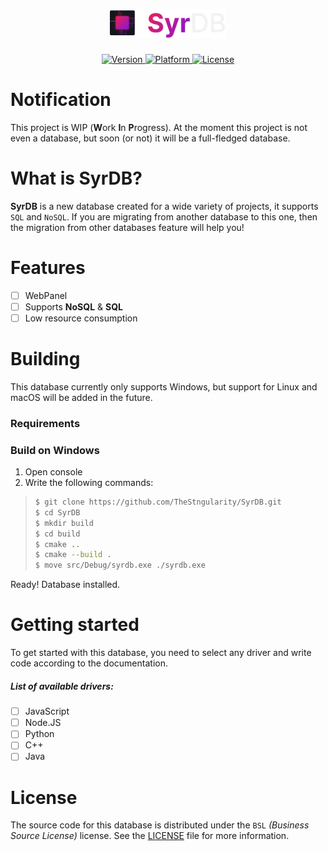 <h1 align="center">
    <img alt="Logo" src="./images/logo.svg" height="45px">
</h1>

<p align="center">
    <a href="https://github.com/TheStngularity/SyrDB">
        <img alt="Version" src="https://img.shields.io/github/v/release/TheStngularity/SyrDB?color=EF2152&label=Version">
    </a>
    <a href="https://github.com/TheStngularity/SyrDB">
        <img alt="Platform" src="https://img.shields.io/static/v1?label=Platform&message=Win32&color=EF2152">
    </a>
    <a href="https://github.com/TheStngularity/SyrDB">
        <img alt="License" src="https://img.shields.io/github/license/TheStngularity/SyrDB?color=EF2152&label=License">
    </a>
</p>

<!--<p align="center">
    <a href="https://github.com/TheStngularity/SyrDB">
        <img alt="Discord" src="https://img.shields.io/discord/985496664196382761?color=5865F2&label=&logo=discord&logoColor=F2F2F2">
    </a>
</p>-->

<h1>Notification</h1>
This project is WIP (<strong>W</strong>ork <strong>I</strong>n <strong>P</strong>rogress). At the moment this project is not even a database, but soon (or not) it will be a full-fledged database.

<h1>What is SyrDB?</h1>
<strong>SyrDB</strong> is a new database created for a wide variety of projects, it supports <code>SQL</code> and <code>NoSQL</code>. If you are migrating from another database to this one, then the migration from other databases feature will help you!

<h1>Features</h1>

- [ ] WebPanel
- [ ] Supports **NoSQL** & **SQL**
- [ ] Low resource consumption

<h1>Building</h1>
This database currently only supports Windows, but support for Linux and macOS will be added in the future.

<h3>Requirements</h3>


<h3>Build on Windows</h3>

1. Open console
2. Write the following commands:
> ```sh
> $ git clone https://github.com/TheStngularity/SyrDB.git
> $ cd SyrDB
> $ mkdir build
> $ cd build
> $ cmake ..
> $ cmake --build .
> $ move src/Debug/syrdb.exe ./syrdb.exe
> ```

Ready! Database installed.

<h1>Getting started</h1>
To get started with this database, you need to select any driver and write code according to the documentation.

<h5>List of available drivers:</h5>

- [ ] JavaScript
- [ ] Node.JS
- [ ] Python
- [ ] C++
- [ ] Java

<h1>License</h1>
The source code for this database is distributed under the <code>BSL</code> <em>(Business Source License)</em> license. See the <a href="./LICENSE">LICENSE</a> file for more information.
